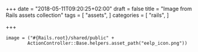 +++
date = "2018-05-11T09:20:25+02:00"
draft = false
title = "Image from Rails assets collection"
tags = [
  "assets",
]
categories = [
  "rails",
]

+++
<!--more-->

    image = ("#{Rails.root}/shared/public" + 
            ActionController::Base.helpers.asset_path("eelp_icon.png"))
